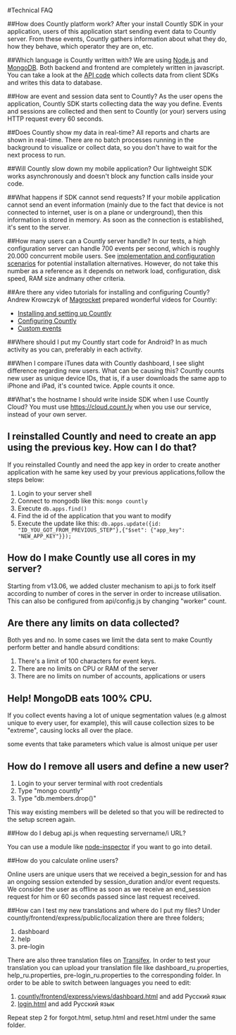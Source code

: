 #Technical FAQ

##How does Countly platform work?
After your install Countly SDK in your application, users of this application start sending event data to Countly server. From these events, Countly gathers information about what they do, how they behave, which operator they are on, etc.

##Which language is Countly written with?
We are using [Node.js](http://nodejs.org/) and [MongoDB](http://www.mongodb.org/). Both backend and frontend are completely written in javascript. You can take a look at the [API code](https://github.com/Countly/countly-server/blob/master/api/api.js) which collects data from client SDKs and writes this data to database.

##How are event and session data sent to Countly?
As the user opens the application, Countly SDK starts collecting data the way you define. Events and sessions are collected and then sent to Countly (or your) servers using HTTP request every 60 seconds.

##Does Countly show my data in real-time?
All reports and charts are shown in real-time. There are no batch processes running in the background to visualize or collect data, so you don't have to wait for the next process to run.

##Will Countly slow down my mobile application?
Our lightweight SDK works asynchronously and doesn't block any function calls inside your code.

##What happens if SDK cannot send requests?
If your mobile application cannot send an event information (mainly due to the fact that device is not connected to internet, user is on a plane or underground), then this information is stored in memory. As soon as the connection is established, it's sent to the server.

##How many users can a Countly server handle?
In our tests, a high configuration server can handle 700 events per second, which is roughly 20.000 concurrent mobile users. See [implementation and configuration scenarios](/resources/reference/implementation-scenarios) for potential installation alternatives. However, do not take this number as a reference as it depends on network load, configuration, disk speed, RAM size andmany other criteria.

##Are there any video tutorials for installing and configuring Countly? 
Andrew Krowczyk of [Magrocket](http://magrocket.com) prepared wonderful videos for Countly: 

* [Installing and setting up Countly](http://www.youtube.com/watch?v=WaNme8YS0S0)
* [Configuring Countly](http://www.youtube.com/watch?v=EwBf99Btntw)
* [Custom events](http://www.youtube.com/watch?v=BpwSuXtvjsI)

##Where should I put my Countly start code for Android? 
In as much activity as you can, preferably in each activity.

##When I compare iTunes data with Countly dashboard, I see slight difference regarding new users. What can be causing this?
Countly counts new user as unique device IDs, that is, if a user downloads the same app to iPhone and iPad, it's counted twice. Apple counts it once.

##What's the hostname I should write inside SDK when I use Countly Cloud?
You must use https://cloud.count.ly when you use our service, instead of your own server.

## I reinstalled Countly and need to create an app using the previous key. How can I do that? 

If you reinstalled Countly and need the app key in order to create another application with he same key used by
your previous applications,follow the steps below: 

1. Login to your server shell
2. Connect to mongodb like this: `mongo countly`
3. Execute `db.apps.find()`
4. Find the id of the application that you want to modify 
5. Execute the update like this: `db.apps.update({id: "ID_YOU_GOT_FROM_PREVIOUS_STEP"},{"$set": {"app_key": "NEW_APP_KEY"}});`

## How do I make Countly use all cores in my server? 

Starting from v13.06, we added cluster mechanism to api.js to fork 
itself according to number of cores in the server in order to increase utilisation. 
This can also be configured from api/config.js by changing "worker" count.

## Are there any limits on data collected? 

Both yes and no. In some cases we limit the data sent to make Countly perform better and handle absurd conditions: 

1. There's a limit of 100 characters for event keys.
2. There are no limits on CPU or RAM of the server
3. There are no limits on number of accounts, applications or users

## Help! MongoDB eats 100% CPU.

If you collect events having a lot of unique segmentation values (e.g almost unique to every user, for example), 
this will cause collection sizes to be "extreme", causing locks all over the place.

some events that take parameters which value is almost unique per user

## How do I remove all users and define a new user? 

1. Login to your server terminal with root credentials
2. Type "mongo countly"
3. Type "db.members.drop()"

This way existing members will be deleted so that you will be redirected to the setup screen again.

##How do I debug api.js when requesting servername/i URL?

You can use a module like [node-inspector](https://github.com/node-inspector/node-inspector) if you want to go into detail.


##How do you calculate online users? 

Online users are unique users that we received a begin_session for and has an ongoing session 
extended by session_duration and/or event requests. We consider the user as offline as soon 
as we receive an end_session request for him or 60 seconds passed since last request received.

##How can I test my new translations and where do I put my files?
Under countly/frontend/express/public/localization there are three folders;

1. dashboard
2. help
3. pre-login

There are also three translation files on [Transifex](http://transifex.com/projects/p/countly/). In order to test your translation you can upload your translation file like dashboard_ru.properties, help_ru.properties, pre-login_ru.properties to the corresponding folder. In order to be able to switch between languages you need to edit:

1. [countly/frontend/express/views/dashboard.html](https://github.com/Countly/countly-server/blob/master/frontend/express/views/dashboard.html#L132) and add <a data-language-code="ru" class="item">Русский язык</a>
2. [login.html](https://github.com/Countly/countly-server/blob/master/frontend/express/views/login.html#L37) and add <a data-language-code="ru" class="item">Русский язык</a>

Repeat step 2 for forgot.html, setup.html and reset.html under the same folder.
